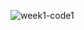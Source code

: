 
![week1-code1](https://user-images.githubusercontent.com/28923252/120117107-3ce1d900-c1a9-11eb-8369-542f58fa843a.PNG)

